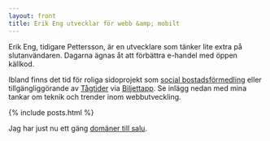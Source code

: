 ```yaml
---
layout: front
title: Erik Eng utvecklar för webb &amp; mobilt
---
```


Erik Eng, tidigare Pettersson, är en utvecklare som tänker lite extra på slutanvändaren. Dagarna ägnas åt att förbättra e-handel med öppen källkod.

Ibland finns det tid för roliga sidoprojekt som <a href="http://www.hittebo.se/" title="Hittebo">social bostadsförmedling</a> eller tillgängliggörande av <a href="http://tagtider.net/">Tågtider</a> via <a href="http://biljettapp.se">Biljettapp</a>. Se inlägg nedan med mina tankar om teknik och trender inom webbutveckling.

{% include posts.html %}

Jag har just nu ett gäng [domäner till salu](/domaner/).